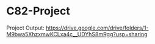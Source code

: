 # C82-Project

Project Output: https://drive.google.com/drive/folders/1-M9bwa5XhzxmwKCLxa4c__UDYhS8mRgg?usp=sharing
